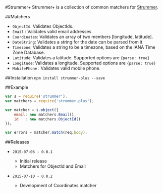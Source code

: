 #Strummer+
Strummer+ is a collection of common matchers for [Strummer](https://github.com/TabDigital/strummer).

##Matchers
- `ObjectId`: Validates ObjectIds.
- `Email`   : Validates valid email addresses.
- `Coordinates`: Validates an array of two members [longitude, latitude].
- `DateString`: Validates a string for the date can be parsed from it.
- `Timezone`: Validates a string to be a timezone, based on the IANA Time Zone Database.
- `Latitude`: Validates a latitude. Supported options are `{parse: true}`
- `Longitude`: Validates a longitude. Supported options are `{parse: true}`
- `MobilePhone` : Validates valid mobile phone.

##Installation
`npm install strummer-plus --save`


##Example
```javascript
var s = require('strummer');
var matchers = require('strummer-plus');

var matcher = s.object({
    email: new matchers.Email(),
    id   : new matchers.ObjectId()
});

var errors = matcher.match(req.body);

```


##Releases
- `2015-07-06 - 0.0.1`
    - Initial release
    - Matchers for ObjectId and Email

- `2015-07-10 - 0.0.2`
    - Development of Coordinates matcher
